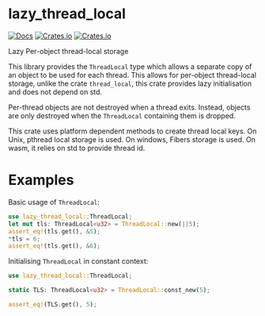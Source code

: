 # lazy_thread_local
[![Docs](https://docs.rs/pegy/badge.svg)](https://docs.rs/pegy)
[![Crates.io](https://img.shields.io/crates/v/lazy_thread_local)](https://crates.io/crates/lazy_thread_local)
[![Crates.io](https://img.shields.io/crates/d/lazy_thread_local)](https://crates.io/crates/lazy_thread_local)

Lazy Per-object thread-local storage

This library provides the `ThreadLocal` type which allows a separate copy of
an object to be used for each thread. This allows for per-object
thread-local storage, unlike the crate `thread_local`, this crate provides
lazy initialisation and does not depend on std. 

Per-thread objects are not destroyed when a thread exits. Instead, objects
are only destroyed when the `ThreadLocal` containing them is dropped.

This crate uses platform dependent methods to create thread local keys.
On Unix, pthread local storage is used. On windows, Fibers storage is used.
On wasm, it relies on std to provide thread id.

# Examples

Basic usage of `ThreadLocal`:

```rust
use lazy_thread_local::ThreadLocal;
let mut tls: ThreadLocal<u32> = ThreadLocal::new(||5);
assert_eq!(tls.get(), &5);
*tls = 6;
assert_eq!(tls.get(), &6);
```

Initialising `ThreadLocal` in constant context:

```rust
use lazy_thread_local::ThreadLocal;

static TLS: ThreadLocal<u32> = ThreadLocal::const_new(5);

assert_eq!(TLS.get(), 5);
```
